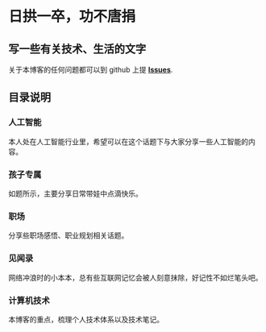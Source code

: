 # 日拱一卒，功不唐捐

## 写一些有关技术、生活的文字

关于本博客的任何问题都可以到 github 上提 [**Issues**](https://github.com/jony4/blog/issues/new).

## 目录说明

### 人工智能
本人处在人工智能行业里，希望可以在这个话题下与大家分享一些人工智能的内容。

### 孩子专属
如题所示，主要分享日常带娃中点滴快乐。

### 职场
分享些职场感悟、职业规划相关话题。

### 见闻录
网络冲浪时的小本本，总有些互联网记忆会被人刻意抹除，好记性不如烂笔头吧。

### 计算机技术
本博客的重点，梳理个人技术体系以及技术笔记。